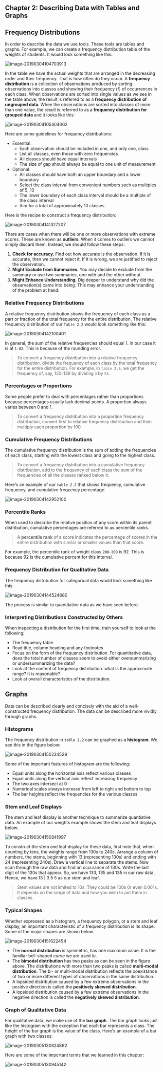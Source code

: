 

## Chapter 2: Describing Data with Tables and Graphs

## Frequency Distributions

In order to describe the data we use tools. These tools are tables and graphs. For example, we can create a frequency distribution table of the weights of students. It would look something like this: 

![image-20190304104703913](Statistics_main.assets/image-20190304104703913.png)

In the table we have the actual weights that are arranged in the decreasing order and their frequency. That is how often do they occur. A **frequency distribution** is a collection of observations produced by sorting observations into classes and showing their frequency (f) of occurrences in each class. When observations are sorted into single values as we see in the table above, the result is referred to as a **frequency distribution of ungrouped data**. When the observations are sorted into classes of more than one value, the result is referred to as a **frequency distribution for grouped data** and it looks like this: 

![image-20190304105404062](Statistics_main.assets/image-20190304105404062.png)

Here are some guidelines for frequency distributions: 

- Essential:
  - Each observation should be included in one, and only one, class
  - List all classes, even those with zero frequencies
  - All classes should have equal intervals
  - The size of gap should always be equal to one unit of measurement
- Optional:
  - All classes should have both an upper boundary and a lower boundary
  - Select the class interval from convenient numbers such as multiples of 5, 10
  - The lower boundary of each class interval should be a multiple of the class interval
  - Aim for a total of approximately 10 classes. 

Here is the recipe to construct a frequency distribution: 

![image-20190304141327207](Statistics_main.assets/image-20190304141327207.png)

There are cases when there will be one or more observations with extreme scores. These are known as **outliers**. When it comes to outliers we cannot simply discard them. Instead, we should follow these steps: 

1. **Check for accuracy.** Find out how accurate is the observation. If it is accurate, then we cannot reject it. If it is wrong, we are justified to reject the observation. 
2. **Might Exclude from Summaries**. You may decide to exclude from the summary or use two summaries, one with and the other without. 
3. **Might Enhance Understanding**. Dig deeper to understand why did the observation(s) came into being. This may enhance your understanding of the problem at hand. 

### Relative Frequency Distributions

A relative frequency distribution shows the frequency of each class as a part or fraction of the total frequency for the entire distribution. The relative frequency distribution of our `Table 2.2` would look something like this: 

![image-20190304142100401](Statistics_main.assets/image-20190304142100401.png)

In general, the sum of the relative frequencies should equal 1. In our case it is at `1.02`. This is because of the rounding error. 

> To convert a frequency distribution into a relative frequency distribution, divide the frequency of each class by the total frequency for the entire distribution. For example, in `table 2.5`, we get the frequency of, say, 130-139 by dividing `3` by `53`. 

### Percentages or Proportions

Some people prefer to deal with percentages rather than proportions because percentages usually lack decimal points. A proportion always varies between 0 and 1. 

> To convert a frequency distribution into a proportion frequency distribution, convert first to relative frequency distribution and then multiply each proportion by 100

### Cumulative Frequency Distributions

The cumulative frequency distribution is the sum of adding the frequencies of each class, starting with the lowest class and going to the highest class. 

> To convert a frequency distribution into a cumulative frequency distribution, add to the frequency of each class the sum of the frequencies of all the classes ranked below it. 

Here's an example of our `table 2.2` that shows frequency, cumulative frequency, and cumulative frequency percentage: 

![image-20190304142952100](Statistics_main.assets/image-20190304142952100.png)

### Percentile Ranks

When used to describe the relative position of any score within its parent distribution, cumulative percentages are referred to as percentile ranks. 

> A **percentile rank** of a score indicates the percentage of scores in the entire distribution with similar or smaller values than that score. 

For example, the percentile rank of weight class `200-209` is 92. This is because 92 is the cumulative percent for this interval. 

### Frequency Distribution for Qualitative Data

The frequency distribution for categorical data would look something like this: 

![image-20190304144524880](Statistics_main.assets/image-20190304144524880.png)

The process is similar to quantitative data as we have seen before. 

### Interpreting Distributions Constructed by Others

When inspecting a distribution for the first time, train yourself to look at the following: 

- The frequency table
- Read title, column heading and any footnotes
- Focus on the form of the frequency distribution. For quantitative data, does the total number of classes seem to avoid either oversummarizing or undersummarizing the data? 
- Look at the content of frequency distribution. what is the approximate range? It is reasonable? 
- Look at overall characteristics of the distribution. 

## Graphs

Data can be described clearly and concisely with the aid of a well-constructed frequency distribution. The data can be described more vividly through graphs. 

### Histograms

The frequency distribution in `table 2.2` can be graphed as a **histogram**. We see this in the figure below: 

![image-20190304150234529](Statistics_main_Chapter02.assets/image-20190304150234529.png)

Some of the important features of histogram are the following: 

* Equal units along the horizontal axis reflect various classes
* Equal units along the vertical axis reflect increasing frequency
* The two axes intersect at 0
* Numerical scales always increase from left to right and bottom to top
* The bar heights reflect the frequencies for the various classes

### Stem and Leaf Displays

The stem and leaf display is another technique to summarize quantiative data. An example of our weights example shows the stem and leaf displays below: 

![image-20190304150841997](Statistics_main_Chapter02.assets/image-20190304150841997.png)

To construct the stem and leaf display for these data, first note that, when counting by tens, the weights range from 130s to 240s. Arrange a column of numbers, the stems, beginning with 13 (representing 130s) and ending with 24 (representing 240s). Draw a vertical line to separate the stems. Now scan through the raw data and find an occurance of 130s. Write the last digit of the 130s that appear. So, we have 133, 135 and 135 in our raw data. Hence, we have 13 | 3 5 5 as our stem and leaf. 

> Stem values are not limited to 10s. They could be 100s 0r even 0.001s. It depends on the range of data and how you wish to put them in classes. 

### Typical Shapes

Whether expressed as a histogram, a frequency polygon, or a stem and leaf display, an important characteristic of a frequency distribution is its shape. Some of the major shapes are shown below. 

![image-20190304151622454](Statistics_main_Chapter02.assets/image-20190304151622454.png)

* The **normal distribution** is symmetric, has one maximum value. It is the familiar bell-shaped curve we are used to. 
* The **bimodal distribution** has two peaks as can be seen in the figure above. The distributions with more than two peaks is called **multi-modal distribution**. The bi- or multi-modal distribution reflects the coexistance of two or more different types of observations in the same distribution. 
* A lopsided distribution caused by a few extreme observations in the positive direction is called the **positively skewed distribution**. 
* A lopsided distribution caused by a few extreme observations in the negative direction is called the **negatively skewed distribution**. 

### Graph of Qualitative Data

For qualitative data, we make use of the **bar graph**. The bar graph looks just like the histogram with the exception that each bar represents a class. The height of the bar graph is the value of the class. Here's an example of a bar graph with two classes: 

![image-20190305130824862](Statistics_main_Chapter02.assets/image-20190305130824862.png)

Here are some of the important terms that we learned in this chapter: 

![image-20190305130945142](Statistics_main_Chapter02.assets/image-20190305130945142.png)

